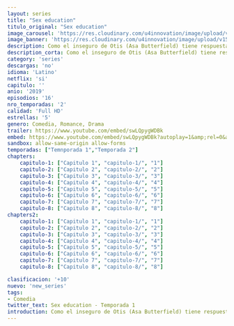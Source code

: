 ```yaml
---
layout: series
title: "Sex education"
titulo_original: "Sex education"
image_carousel: 'https://res.cloudinary.com/u4innovation/image/upload/v1565906677/sex-education-min_rhdpva.jpg'
image_banner: 'https://res.cloudinary.com/u4innovation/image/upload/v1565906678/sex-poster-min_yeylaj.jpg'
description: Como el inseguro de Otis (Asa Butterfield) tiene respuesta para cualquier duda sobre sexo gracias a que su madre (Gillian Anderson) es sexóloga, una compañera lo anima a abrir una clínica en el instituto.
description_corta: Como el inseguro de Otis (Asa Butterfield) tiene respuesta para cualquier duda sobre sexo gracias a que su madre (Gillian Anderson) es sexóloga, una compañera lo anima a abrir una "clínica" en el instituto.
category: 'series'
descargas: 'no'
idioma: 'Latino'
netflix: 'si'
capitulo: ''
anio: '2019'
episodios: '16'
nro_temporadas: '2'
calidad: 'Full HD'
estrellas: '5'
genero: Comedia, Romance, Drama
trailer: https://www.youtube.com/embed/swLQpygWDBk
embed: https://www.youtube.com/embed/swLQpygWDBk?autoplay=1&amp;rel=0&amp;hd=1&border=0&wmode=opaque&enablejsapi=1&modestbranding=1&controls=1&showinfo=0
sandbox: allow-same-origin allow-forms 
temporadas: ["Temnporada 1","Temporada 2"]
chapters:
    capitulo-1: ["Capitulo 1", "capitulo-1/", "1"]
    capitulo-2: ["Capitulo 2", "capitulo-2/", "2"]
    capitulo-3: ["Capitulo 3", "capitulo-3/", "3"]
    capitulo-4: ["Capitulo 4", "capitulo-4/", "4"]
    capitulo-5: ["Capitulo 5", "capitulo-5/", "5"]
    capitulo-6: ["Capitulo 6", "capitulo-6/", "6"]
    capitulo-7: ["Capitulo 7", "capitulo-7/", "7"]
    capitulo-8: ["Capitulo 8", "capitulo-8/", "8"]
chapters2:
    capitulo-1: ["Capitulo 1", "capitulo-1/", "1"]
    capitulo-2: ["Capitulo 2", "capitulo-2/", "2"]
    capitulo-3: ["Capitulo 3", "capitulo-3/", "3"]
    capitulo-4: ["Capitulo 4", "capitulo-4/", "4"]
    capitulo-5: ["Capitulo 5", "capitulo-5/", "5"]
    capitulo-6: ["Capitulo 6", "capitulo-6/", "6"]
    capitulo-7: ["Capitulo 7", "capitulo-7/", "7"]
    capitulo-8: ["Capitulo 8", "capitulo-8/", "8"]

clasificacion: '+10'
nuevo: 'new_series'
tags:
- Comedia
twitter_text: Sex education - Temporada 1
introduction: Como el inseguro de Otis (Asa Butterfield) tiene respuesta para cualquier duda sobre sexo gracias a que su madre (Gillian Anderson) es sexóloga, una compañera lo anima a abrir una clínica en el instituto.
---
```













